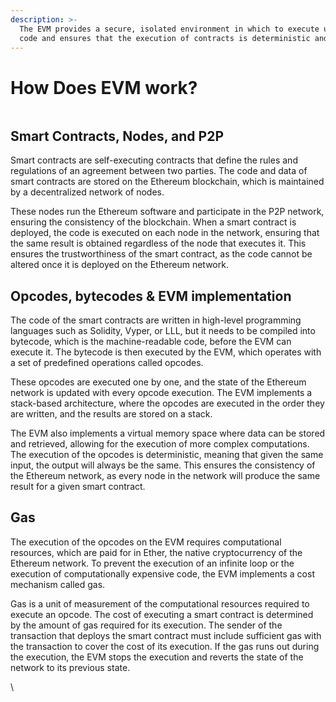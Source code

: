 ```yaml
---
description: >-
  The EVM provides a secure, isolated environment in which to execute untrusted
  code and ensures that the execution of contracts is deterministic and fair.
---
```


# How Does EVM work?

<figure><img src="https://s3.cointelegraph.com/storage/uploads/view/df7e2dd42b15756c4d2354487bb55468.png" alt=""><figcaption></figcaption></figure>

## Smart Contracts, Nodes, and P2P

Smart contracts are self-executing contracts that define the rules and regulations of an agreement between two parties. The code and data of smart contracts are stored on the Ethereum blockchain, which is maintained by a decentralized network of nodes.&#x20;

These nodes run the Ethereum software and participate in the P2P network, ensuring the consistency of the blockchain. When a smart contract is deployed, the code is executed on each node in the network, ensuring that the same result is obtained regardless of the node that executes it. This ensures the trustworthiness of the smart contract, as the code cannot be altered once it is deployed on the Ethereum network.

## Opcodes, bytecodes & EVM implementation

The code of the smart contracts are written in high-level programming languages such as Solidity, Vyper, or LLL, but it needs to be compiled into bytecode, which is the machine-readable code, before the EVM can execute it. The bytecode is then executed by the EVM, which operates with a set of predefined operations called opcodes.&#x20;

These opcodes are executed one by one, and the state of the Ethereum network is updated with every opcode execution. The EVM implements a stack-based architecture, where the opcodes are executed in the order they are written, and the results are stored on a stack.&#x20;

The EVM also implements a virtual memory space where data can be stored and retrieved, allowing for the execution of more complex computations. The execution of the opcodes is deterministic, meaning that given the same input, the output will always be the same. This ensures the consistency of the Ethereum network, as every node in the network will produce the same result for a given smart contract.

## Gas

The execution of the opcodes on the EVM requires computational resources, which are paid for in Ether, the native cryptocurrency of the Ethereum network. To prevent the execution of an infinite loop or the execution of computationally expensive code, the EVM implements a cost mechanism called gas.&#x20;

Gas is a unit of measurement of the computational resources required to execute an opcode. The cost of executing a smart contract is determined by the amount of gas required for its execution. The sender of the transaction that deploys the smart contract must include sufficient gas with the transaction to cover the cost of its execution. If the gas runs out during the execution, the EVM stops the execution and reverts the state of the network to its previous state.

\
